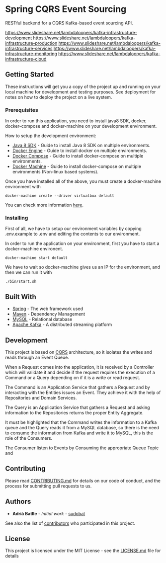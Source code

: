 # Spring CQRS Event Sourcing

RESTful backend for a CQRS Kafka-based event sourcing API.

https://www.slideshare.net/lambdaloopers/kafka-infrastructure-development
https://www.slideshare.net/lambdaloopers/kafka-infrastructure-production
https://www.slideshare.net/lambdaloopers/kafka-infrastructure-services
https://www.slideshare.net/lambdaloopers/kafka-infrastructure-monitoring
https://www.slideshare.net/lambdaloopers/kafka-infrastructure-cloud

## Getting Started

These instructions will get you a copy of the project up and running on your local machine for development and testing purposes. See deployment for notes on how to deploy the project on a live system.

### Prerequisites

In order to run this application, you need to install
java8 SDK, docker, docker-compose and docker-machine on your
development environment.

How to setup the development environment:

* [Java 8 SDK](https://docs.oracle.com/javase/8/docs/technotes/guides/install/install_overview.html) - Guide to install Java 8 SDK on multiple environments.
* [Docker Engine](https://docs.docker.com/engine/installation/) - Guide to install docker on multiple environments.
* [Docker Compose](https://docs.docker.com/compose/install/) - Guide to install docker-compose on multiple environments.
* [Docker Machine](https://docs.docker.com/machine/install-machine/) - Guide to install docker-compose on multiple environments (Non-linux based systems).

Once you have installed all of the above, you must create a docker-machine environment with

```
docker-machine create --driver virtualbox default
```

You can check more information [here](https://docs.docker.com/machine/get-started/).

### Installing

First of all, we have to setup our environment variables by copying .env.example to .env and editing the contents to our environment.

In order to run the application on your environment, first you have to start a docker-machine environent.

```
docker-machine start default
```

We have to wait so docker-machine gives us an IP for the environment, and then we can run it with

```
./bin/start.sh
```

## Built With

* [Spring](https://spring.io/) - The web framework used
* [Maven](https://maven.apache.org/) - Dependency Management
* [MySQL](https://www.mysql.com/) - Relational database
* [Apache Kafka](https://kafka.apache.org/) - A distributed streaming platform

## Development

This project is based on [CQRS](https://martinfowler.com/bliki/CQRS.html)
architecture, so it isolates the writes and reads through an Event Queue.

When a Request comes into the application, it is received by a Controller
which will validate it and decide if the request requires the execution of
a Command or a Query depending on if it is a write or read request.

The Command is an Application Service that gathers a Request and
by interacting with the Entities issues an Event.
They achieve it with the help of Repositories and Domain Services.

The Query is an Application Service that gathers a Request and
asking information to the Repositories returns the proper
Entity Aggregate.

It must be highlighted that the Command writes the information to a
Kafka queue and the Query reads it from a MySQL database, so there is
the need to consume the information from Kafka and write it to MySQL, this 
is the role of the Consumers.

The Consumer listen to Events by Consuming the appropriate Queue Topic and 


## Contributing

Please read [CONTRIBUTING.md](CONTRIBUTING.md) for details on our code of conduct, and the process for submitting pull requests to us.

## Authors

* **Adrià Batlle** - *Initial work* - [sudobat](https://github.com/sudobat)

See also the list of [contributors](https://github.com/your/project/contributors) who participated in this project.

## License

This project is licensed under the MIT License - see the [LICENSE.md](LICENSE.md) file for details

